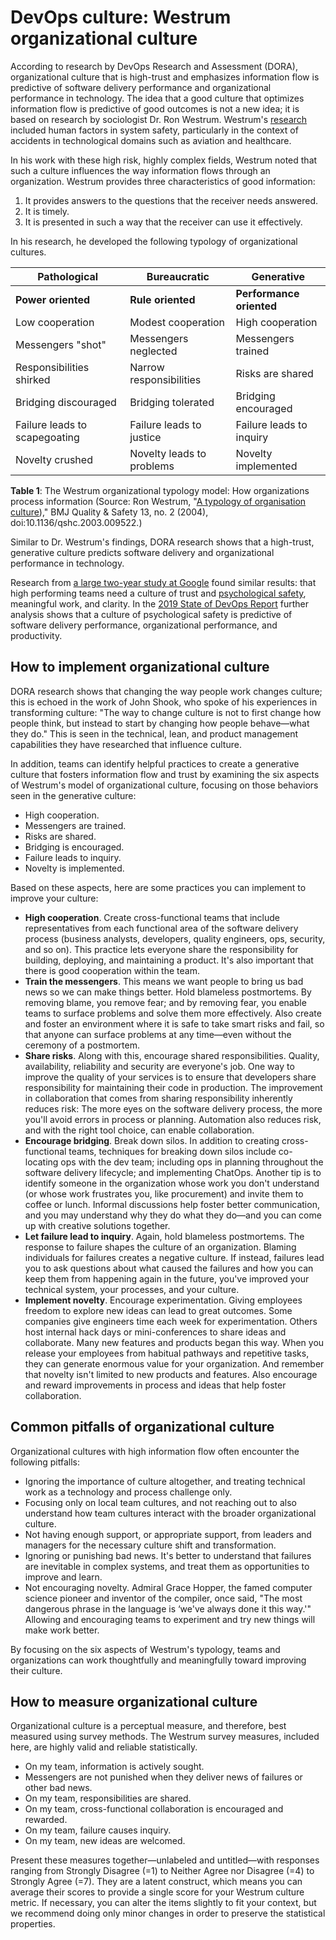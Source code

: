 # DevOps culture: Westrum organizational culture



According to research by DevOps Research and Assessment (DORA), organizational culture that is high-trust and emphasizes information flow is predictive of software delivery performance and organizational performance in technology. The idea that a good culture that optimizes information flow is predictive of good outcomes is not a new idea; it is based on research by sociologist Dr. Ron Westrum. Westrum's [research](http://bmj.co/1BRGh5q)  included human factors in system safety, particularly in the context of accidents in technological domains such as aviation and healthcare.

In his work with these high risk, highly complex fields, Westrum noted that such a culture influences the way information flows through an organization. Westrum provides three characteristics of good information:

1. It provides answers to the questions that the receiver needs answered.
2. It is timely.
3. It is presented in such a way that the receiver can use it effectively.

In his research, he developed the following typology of organizational cultures.

| Pathological                  | Bureaucratic              | Generative               |
| ----------------------------- | ------------------------- | ------------------------ |
| **Power oriented**            | **Rule oriented**         | **Performance oriented** |
| Low cooperation               | Modest cooperation        | High cooperation         |
| Messengers "shot"             | Messengers neglected      | Messengers trained       |
| Responsibilities shirked      | Narrow responsibilities   | Risks are shared         |
| Bridging discouraged          | Bridging tolerated        | Bridging encouraged      |
| Failure leads to scapegoating | Failure leads to justice  | Failure leads to inquiry |
| Novelty crushed               | Novelty leads to problems | Novelty implemented      |

**Table 1**: The Westrum organizational typology model: How organizations process information (Source: Ron Westrum, "[A typology of organisation culture](https://qualitysafety.bmj.com/content/13/suppl_2/ii22.short))," BMJ Quality & Safety 13, no. 2 (2004), doi:10.1136/qshc.2003.009522.)

Similar to Dr. Westrum's findings, DORA research shows that a high-trust, generative culture predicts software delivery and organizational performance in technology.

Research from [a large two-year study at Google](https://rework.withgoogle.com/blog/five-keys-to-a-successful-google-team/) found similar results: that high performing teams need a culture of trust and [psychological safety](https://rework.withgoogle.com/guides/understanding-team-effectiveness/steps/foster-psychological-safety/), meaningful work, and clarity. In the [2019 State of DevOps Report](https://services.google.com/fh/files/misc/state-of-devops-2019.pdf) further analysis shows that a culture of psychological safety is predictive of software delivery performance, organizational performance, and productivity.

## How to implement organizational culture

DORA research shows that changing the way people work changes culture; this is echoed in the work of John Shook, who spoke of his experiences in transforming culture: "The way to change culture is not to first change how people think, but instead to start by changing how people behave—what they do." This is seen in the technical, lean, and product management capabilities they have researched that influence culture.

In addition, teams can identify helpful practices to create a generative culture that fosters information flow and trust by examining the six aspects of Westrum's model of organizational culture, focusing on those behaviors seen in the generative culture:

- High cooperation.
- Messengers are trained.
- Risks are shared.
- Bridging is encouraged.
- Failure leads to inquiry.
- Novelty is implemented.

Based on these aspects, here are some practices you can implement to improve your culture:

- **High cooperation**. Create cross-functional teams that include representatives from each functional area of the software delivery process (business analysts, developers, quality engineers, ops, security, and so on). This practice lets everyone share the responsibility for building, deploying, and maintaining a product. It's also important that there is good cooperation within the team.
- **Train the messengers**. This means we want people to bring us bad news so we can make things better. Hold blameless postmortems. By removing blame, you remove fear; and by removing fear, you enable teams to surface problems and solve them more effectively. Also create and foster an environment where it is safe to take smart risks and fail, so that anyone can surface problems at any time—even without the ceremony of a postmortem.
- **Share risks**. Along with this, encourage shared responsibilities. Quality, availability, reliability and security are everyone's job. One way to improve the quality of your services is to ensure that developers share responsibility for maintaining their code in production. The improvement in collaboration that comes from sharing responsibility inherently reduces risk: The more eyes on the software delivery process, the more you'll avoid errors in process or planning. Automation also reduces risk, and with the right tool choice, can enable collaboration.
- **Encourage bridging**. Break down silos. In addition to creating cross-functional teams, techniques for breaking down silos include co-locating ops with the dev team; including ops in planning throughout the software delivery lifecycle; and implementing ChatOps. Another tip is to identify someone in the organization whose work you don't understand (or whose work frustrates you, like procurement) and invite them to coffee or lunch. Informal discussions help foster better communication, and you may understand why they do what they do—and you can come up with creative solutions together.
- **Let failure lead to inquiry**. Again, hold blameless postmortems. The response to failure shapes the culture of an organization. Blaming individuals for failures creates a negative culture. If instead, failures lead you to ask questions about what caused the failures and how you can keep them from happening again in the future, you've improved your technical system, your processes, and your culture.
- **Implement novelty**. Encourage experimentation. Giving employees freedom to explore new ideas can lead to great outcomes. Some companies give engineers time each week for experimentation. Others host internal hack days or mini-conferences to share ideas and collaborate. Many new features and products began this way. When you release your employees from habitual pathways and repetitive tasks, they can generate enormous value for your organization. And remember that novelty isn't limited to new products and features. Also encourage and reward improvements in process and ideas that help foster collaboration.

## Common pitfalls of organizational culture

Organizational cultures with high information flow often encounter the following pitfalls:

- Ignoring the importance of culture altogether, and treating technical work as a technology and process challenge only.
- Focusing only on local team cultures, and not reaching out to also understand how team cultures interact with the broader organizational culture.
- Not having enough support, or appropriate support, from leaders and managers for the necessary culture shift and transformation.
- Ignoring or punishing bad news. It's better to understand that failures are inevitable in complex systems, and treat them as opportunities to improve and learn.
- Not encouraging novelty. Admiral Grace Hopper, the famed computer science pioneer and inventor of the compiler, once said, "The most dangerous phrase in the language is ‘we've always done it this way.'" Allowing and encouraging teams to experiment and try new things will make work better.

By focusing on the six aspects of Westrum's typology, teams and organizations can work thoughtfully and meaningfully toward improving their culture.

## How to measure organizational culture

Organizational culture is a perceptual measure, and therefore, best measured using survey methods. The Westrum survey measures, included here, are highly valid and reliable statistically.

- On my team, information is actively sought.
- Messengers are not punished when they deliver news of failures or other bad news.
- On my team, responsibilities are shared.
- On my team, cross-functional collaboration is encouraged and rewarded.
- On my team, failure causes inquiry.
- On my team, new ideas are welcomed.

Present these measures together—unlabeled and untitled—with responses ranging from Strongly Disagree (=1) to Neither Agree nor Disagree (=4) to Strongly Agree (=7). They are a latent construct, which means you can average their scores to provide a single score for your Westrum culture metric. If necessary, you can alter the items slightly to fit your context, but we recommend doing only minor changes in order to preserve the statistical properties.